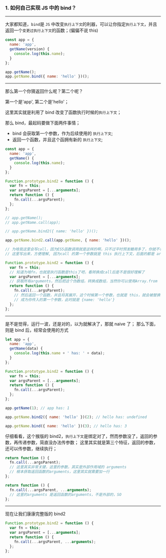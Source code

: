 ### 1. 如何自己实现 JS 中的 bind？

---

大家都知道，`bind`是 `JS` 中改变`执行上下文`的利器，可以让你指定`执行上下文`，并且返回一个`变更过执行上下文`的函数；(偏偏不说 this)

```javascript
const app = {
  name: 'app',
  getName(version) {
    console.log(this.name);
  }
};

app.getName();
app.getName.bind({ name: 'hello' })();
```

---

那么第一个你猜返回什么呢？第二个呢？

第一个是'app', 第二个是'hello'；

这里其实就是利用了 bind 改变了函数执行时候的`执行上下文`；

那么 bind，最起码要做下面两件事情；

- bind 会获取第一个参数，作为后续使用的 `执行上下文`;
- 返回一个函数，并且这个函拥有新的 `执行上下文`;

```javascript
const app = {
  name: 'app',
  getName() {
    console.log(this.name);
  }
};

Function.prototype.bind2 = function () {
  var fn = this;
  var argsParent = [...arguments];
  return function () {
    fn.call(...argsParent);
  };
};

// app.getName();
// app.getName.call(app);

// app.getName.bind2({ name: 'hello' })();

app.getName.bind2.call(app.getName, { name: 'hello' })();

// 为啥我这里会写call，因为ES5函数调用就是这样的啊，只不过平时预发糖用多了，你就不认了
// 这里写出来，方便理解, 因为call 的第一个参数就是 this 执行上下文，后面的都是 arguments 呀
```

```javascript
Function.prototype.bind2 = function () {
  var fn = this;
  // 知道为啥fn，也就是执行函数是this了吧，看转换成call后是不是很好理解了
  var argsParent = [...arguments];
  // 获取所有arguments，然后把这个伪数组，转换成数组，当然你可以使用Array.from
  return function () {
    fn.call(...argsParent);
    // 然后返回一个函数，并且将其展开，这个时候第一个参数，也就是 this，就会被替换
    // 成为你传入的第一个参数，此时就是 {name: 'hello'}
  };
};
```

---

是不是觉得，运行一波，还是对的，以为就解决了，那就 naive 了；
那么下面，则是 bind 后，经常会使用的方式

```javascript
let app = {
  name: 'app',
  getName(data) {
    console.log(this.name + ' has: ' + data);
  }
};

Function.prototype.bind2 = function () {
  var fn = this;
  var argsParent = [...arguments];
  return function () {
    fn.call(...argsParent);
  };
};

app.getName(1); // app has: 1

app.getName.bind2({ name: 'hello' })(2); // hello has: undefined

app.getName.bind({ name: 'hello' })(3); // hello has: 3
```

仔细看看，这个猴版的 bind2，`执行上下文`是绑定对了，然而参数没了，返回的参数，再传递参数，简直没办法传参数；
这里其实就是第三个特征，返回的参数，还可以传参数，继续执行；

```javascript
return function () {
  fn.call(...argsParent);
  // 这里其实非常关键，这里的参数，其实是外部作用域的 arguments
  // 根本获取返回函数的arguments，这里其实就需要加一行
};

return function () {
  fn.call(...argsParent, ...arguments);
  // 这里的arguments 是返回函数的arguments，不是外部的，SO
};
```

---

现在让我们康康完整版的 bind2

```javascript
Function.prototype.bind2 = function () {
  var fn = this;
  var argsParent = [...arguments];
  return function () {
    fn.call(...argsParent, ...arguments);
  };
};
```
